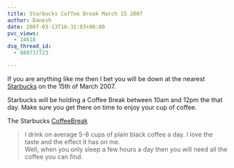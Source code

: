 ```yaml
---
title: Starbucks Coffee Break March 15 2007
author: Danesh
date: 2007-03-13T16:31:03+00:00
pvc_views:
  - 14618
dsq_thread_id:
  - 889737723

---
```

If you are anything like me then I bet you will be down at the nearest [Starbucks][1] on the 15th of March 2007.

Starbucks will be holding a Coffee Break between 10am and 12pm the that day. Make sure you get there on time to enjoy your cup of coffee.

The Starbucks [CoffeeBreak][2]

> I drink on average 5-8 cups of plain black coffee a day. I love the taste and the effect it has on me.  
> Well, when you only sleep a few hours a day then you will need all the coffee you can find.

 [1]: http://starbucks.com.my
 [2]: http://starbucks.com.my/en-US/_Worlds+Best+Coffee/Starbucks+Coffee+Break.htm